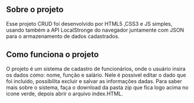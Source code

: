 ## Sobre o projeto

Esse projeto CRUD foi desenvolvido por HTML5 ,CSS3 e JS simples, usando também a API LocalStronge do navegador juntamente com JSON para o armazenamento de dados cadastrados.

## Como funciona o projeto 

O projeto é um sistema de cadastro de funcionários, onde o usuário insira os dados como: nome, função e salário. Nele é possivel editar o dado que foi incluido, possibilita excluir e salvar as informações dadas.
Para saber mais sobre o sistema, faça o download da pasta zip que fica logo acima no icone verde, depois abrir o arquivo index.HTML.



